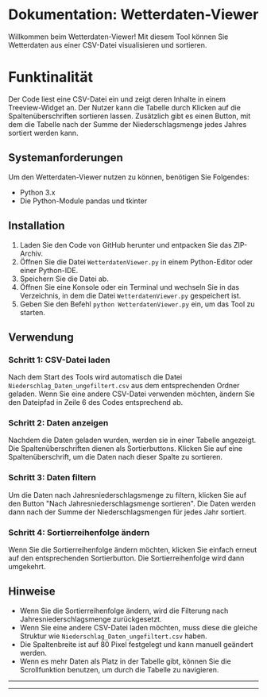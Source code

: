 # Dokumentation: Wetterdaten-Viewer

Willkommen beim Wetterdaten-Viewer! Mit diesem Tool können Sie Wetterdaten aus einer CSV-Datei visualisieren und sortieren.

# Funktinalität 
Der Code liest eine CSV-Datei ein und zeigt deren Inhalte in einem Treeview-Widget an. 
Der Nutzer kann die Tabelle durch Klicken auf die Spaltenüberschriften sortieren lassen. 
Zusätzlich gibt es einen Button, mit dem die Tabelle nach der Summe der Niederschlagsmenge jedes Jahres sortiert werden kann.

## Systemanforderungen

Um den Wetterdaten-Viewer nutzen zu können, benötigen Sie Folgendes:

- Python 3.x
- Die Python-Module pandas und tkinter

## Installation

1. Laden Sie den Code von GitHub herunter und entpacken Sie das ZIP-Archiv.
2. Öffnen Sie die Datei `WetterdatenViewer.py` in einem Python-Editor oder einer Python-IDE.
3. Speichern Sie die Datei ab.
4. Öffnen Sie eine Konsole oder ein Terminal und wechseln Sie in das Verzeichnis, in dem die Datei `WetterdatenViewer.py` gespeichert ist.
5. Geben Sie den Befehl `python WetterdatenViewer.py` ein, um das Tool zu starten.

## Verwendung

### Schritt 1: CSV-Datei laden

Nach dem Start des Tools wird automatisch die Datei `Niederschlag_Daten_ungefiltert.csv` aus dem entsprechenden Ordner geladen. Wenn Sie eine andere CSV-Datei verwenden möchten, ändern Sie den Dateipfad in Zeile 6 des Codes entsprechend ab.

### Schritt 2: Daten anzeigen

Nachdem die Daten geladen wurden, werden sie in einer Tabelle angezeigt. Die Spaltenüberschriften dienen als Sortierbuttons. Klicken Sie auf eine Spaltenüberschrift, um die Daten nach dieser Spalte zu sortieren.

### Schritt 3: Daten filtern

Um die Daten nach Jahresniederschlagsmenge zu filtern, klicken Sie auf den Button "Nach Jahresniederschlagsmenge sortieren". Die Daten werden dann nach der Summe der Niederschlagsmengen für jedes Jahr sortiert.

### Schritt 4: Sortierreihenfolge ändern

Wenn Sie die Sortierreihenfolge ändern möchten, klicken Sie einfach erneut auf den entsprechenden Sortierbutton. Die Sortierreihenfolge wird dann umgekehrt.

## Hinweise

- Wenn Sie die Sortierreihenfolge ändern, wird die Filterung nach Jahresniederschlagsmenge zurückgesetzt.
- Wenn Sie eine andere CSV-Datei laden möchten, muss diese die gleiche Struktur wie `Niederschlag_Daten_ungefiltert.csv` haben.
- Die Spaltenbreite ist auf 80 Pixel festgelegt und kann manuell geändert werden.
- Wenn es mehr Daten als Platz in der Tabelle gibt, können Sie die Scrollfunktion benutzen, um durch die Tabelle zu navigieren.

<hr>


<hr>
